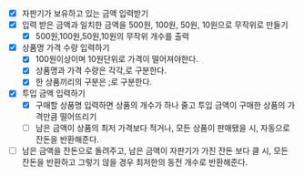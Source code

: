 - [x] 자판기가 보유하고 있는 금액 입력받기
- [x] 입력 받은 금액과 일치한 금액을 500원, 100원, 50원, 10원으로 
 무작위로 만들기
  - [x] 500원,100원,50원,10원의 무작위 개수를 출력
- [x] 상품명 가격 수량 입력하기
  - [x] 100원이상이며 10원단위로 가격이 떨어져야한다.
  - [x] 상품명과 가격 수량은 각각,로 구분한다.
  - [x] 한 상품끼리의 구분은 ;로 구분한다.
- [x] 투입 금액 입력하기
  - [x] 구매할 상품명 입력하면 상품의 개수가 하나 줄고 투입 금액이
  구매한 상품의 가격만큼 떨어뜨리기
  - [ ] 남은 금액이 상품의 최저 가격보다 적거나, 모든 상품이
      판매됐을 시, 자동으로 잔돈을 반환해준다.
- [ ] 남은 금액을 잔돈으로 돌려주고, 남은 금액이 자판기가 가진 잔돈
    보다 클 시, 모든 잔돈을 반환하고 그렇기 않을 경우
    최저한의 동전 개수로 반환해준다.